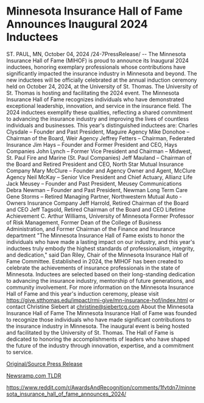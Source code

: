 # Minnesota Insurance Hall of Fame Announces Inaugural 2024 Inductees

ST. PAUL, MN, October 04, 2024 /24-7PressRelease/ -- The Minnesota Insurance Hall of Fame (MIHOF) is proud to announce its Inaugural 2024 inductees, honoring exemplary professionals whose contributions have significantly impacted the insurance industry in Minnesota and beyond. The new inductees will be officially celebrated at the annual induction ceremony held on October 24, 2024, at the University of St. Thomas. The University of St. Thomas is hosting and facilitating the 2024 event.  The Minnesota Insurance Hall of Fame recognizes individuals who have demonstrated exceptional leadership, innovation, and service in the insurance field. The 2024 inductees exemplify these qualities, reflecting a shared commitment to advancing the insurance industry and improving the lives of countless individuals and businesses.  This year's distinguished inductees are:  Charles Clysdale – Founder and Past President, Maguire Agency Mike Donohoe – Chairman of the Board, Weir Agency Jeffrey Fetters – Chairman, Federated Insurance Jim Hays – Founder and Former President and CEO, Hays Companies John Lynch – Former Vice President and Chairman – Midwest, St. Paul Fire and Marine (St. Paul Companies) Jeff Mauland – Chairman of the Board and Retired President and CEO, North Star Mutual Insurance Company Mary McClure – Founder and Agency Owner and Agent, McClure Agency Neil McKay – Senior Vice President and Chief Actuary, Allianz Life Jack Meusey – Founder and Past President, Meusey Communications Debra Newman – Founder and Past President, Newman Long Term Care Gene Storms – Retired Managing Partner, Northwestern Mutual  Auto -Owners Insurance Company Jeff Harrold, Retired Chairman of the Board and CEO Jeff Tagsold, Retired Chairman of the Board and CEO  Lifetime Achievement C. Arthur Williams, University of Minnesota Former Professor of Risk Management, Former Dean of the College of Business Administration, and Former Chairman of the Finance and Insurance department  "The Minnesota Insurance Hall of Fame exists to honor the individuals who have made a lasting impact on our industry, and this year's inductees truly embody the highest standards of professionalism, integrity, and dedication," said Dan Riley, Chair of the Minnesota Insurance Hall of Fame Committee.  Established in 2024, the MIHOF has been created to celebrate the achievements of insurance professionals in the state of Minnesota. Inductees are selected based on their long-standing dedication to advancing the insurance industry, mentorship of future generations, and community involvement.  For more information on the Minnesota Insurance Hall of Fame and this year's induction ceremony, please visit https://give.stthomas.edu/impact/rmi-give/mn-insurance-hof/index.html or contact Christine Siebert at christine@siebertcg.com  About the Minnesota Insurance Hall of Fame   The Minnesota Insurance Hall of Fame was founded to recognize those individuals who have made significant contributions to the insurance industry in Minnesota. The inaugural event is being hosted and facilitated by the University of St. Thomas. The Hall of Fame is dedicated to honoring the accomplishments of leaders who have shaped the future of the industry through innovation, expertise, and a commitment to service. 

[Original/Source Press Release](https://www.24-7pressrelease.com/press-release/514929/minnesota-insurance-hall-of-fame-announces-inaugural-2024-inductees)
                    

[Newsramp.com TLDR](None) 

https://www.reddit.com/r/AwardsAndRecognition/comments/1fvtdn7/minnesota_insurance_hall_of_fame_announces_2024/
